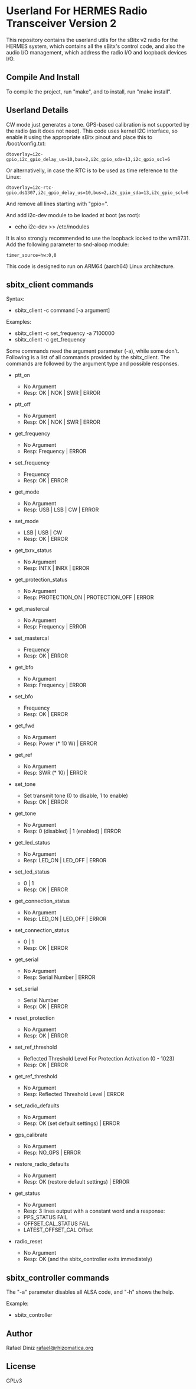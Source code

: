 # Userland For HERMES Radio Transceiver Version 2

This repository contains the userland utils for the sBitx v2
radio for the HERMES system, which contains all the sBitx's control
code, and also the audio I/O management, which address the radio I/O
and loopback devices I/O.

## Compile And Install

To compile the project, run "make", and to install, run "make install".


## Userland Details

CW mode just generates a tone. GPS-based calibration is not supported by the radio (as it does not need).
This code uses kernel I2C interface, so enable it using the appropriate sBitx pinout and place this to
/boot/config.txt:

```
dtoverlay=i2c-gpio,i2c_gpio_delay_us=10,bus=2,i2c_gpio_sda=13,i2c_gpio_scl=6
```

Or alternativelly, in case the RTC is to be used as time reference to the Linux:

```
dtoverlay=i2c-rtc-gpio,ds1307,i2c_gpio_delay_us=10,bus=2,i2c_gpio_sda=13,i2c_gpio_scl=6
```

And remove all lines starting with "gpio=".

And add i2c-dev module to be loaded at boot (as root):

* echo i2c-dev >> /etc/modules

It is also strongly recommended to use the loopback locked to the wm8731. Add the following
parameter to snd-aloop module:

```
timer_source=hw:0,0
```

This code is designed to run on ARM64 (aarch64) Linux architecture.

## sbitx_client commands

Syntax:
* sbitx_client -c command [-a argument]

Examples:
* sbitx_client -c set_frequency -a 7100000
* sbitx_client -c get_frequency

Some commands need the argument parameter (-a), while some don't. Following is a
list of all commands provided by the sbitx_client. The commands are followed
by the argument type and possible responses.

* ptt_on
  * No Argument
  * Resp: OK | NOK | SWR | ERROR

* ptt_off
  * No Argument
  * Resp: OK | NOK | SWR | ERROR

* get_frequency
  * No Argument
  * Resp: Frequency | ERROR

* set_frequency
  * Frequency
  * Resp: OK | ERROR

* get_mode
  * No Argument
  * Resp: USB | LSB | CW | ERROR

* set_mode
  * LSB | USB | CW
  * Resp: OK | ERROR

* get_txrx_status
  * No Argument
  * Resp: INTX | INRX | ERROR

* get_protection_status
  * No Argument
  * Resp: PROTECTION_ON | PROTECTION_OFF | ERROR

* get_mastercal
  * No Argument
  * Resp: Frequency | ERROR

* set_mastercal
  * Frequency
  * Resp: OK | ERROR

* get_bfo
  * No Argument
  * Resp: Frequency | ERROR

* set_bfo
  * Frequency
  * Resp: OK | ERROR

* get_fwd
  * No Argument
  * Resp: Power (* 10 W) | ERROR

* get_ref
  * No Argument
  * Resp: SWR (* 10) | ERROR

* set_tone
  * Set transmit tone (0 to disable, 1 to enable)
  * Resp: OK | ERROR

* get_tone
  * No Argument
  * Resp: 0 (disabled) | 1 (enabled) | ERROR

* get_led_status
  * No Argument
  * Resp: LED_ON | LED_OFF | ERROR

* set_led_status
  * 0 | 1
  * Resp: OK | ERROR

* get_connection_status
  * No Argument
  * Resp: LED_ON | LED_OFF | ERROR

* set_connection_status
  * 0 | 1
  * Resp: OK | ERROR

* get_serial
  * No Argument
  * Resp: Serial Number | ERROR

* set_serial
  * Serial Number
  * Resp: OK | ERROR

* reset_protection
  * No Argument
  * Resp: OK | ERROR

* set_ref_threshold
  * Reflected Threshold Level For Protection Activation (0 - 1023)
  * Resp: OK | ERROR

* get_ref_threshold
  * No Argument
  * Resp: Reflected Threshold Level | ERROR

* set_radio_defaults
  * No Argument
  * Resp: OK (set default settings) | ERROR

* gps_calibrate
  * No Argument
  * Resp: NO_GPS | ERROR

* restore_radio_defaults
  * No Argument
  * Resp: OK (restore default settings) | ERROR

* get_status
  * No Argument
  * Resp: 3 lines output with a constant word and a response:
  * PPS_STATUS FAIL
  * OFFSET_CAL_STATUS FAIL
  * LATEST_OFFSET_CAL Offset

* radio_reset
  * No Argument
  * Resp: OK (and the sbitx_controller exits immediately)

## sbitx_controller commands

The "-a" parameter disables all ALSA code, and "-h" shows the help.

Example:
* sbitx_controller

## Author

Rafael Diniz <rafael@rhizomatica.org>

## License

GPLv3
